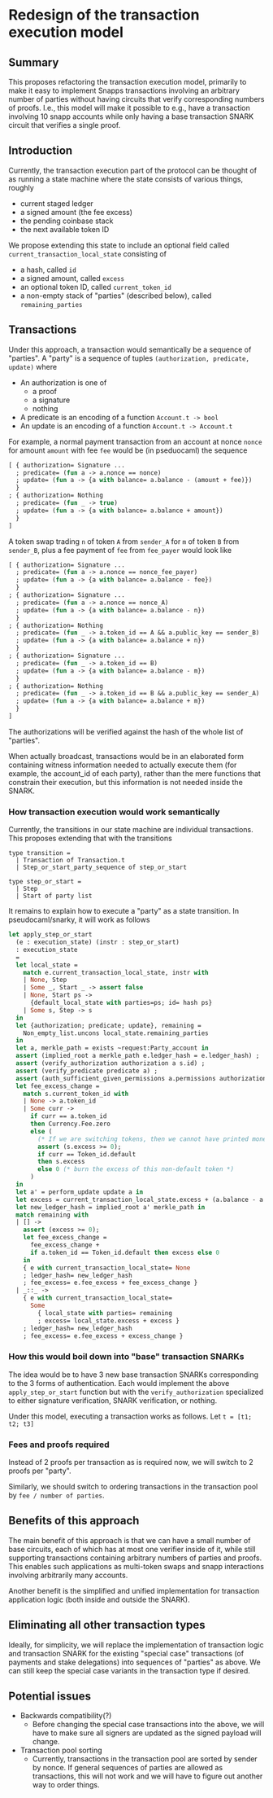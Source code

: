 # Redesign of the transaction execution model

## Summary

This proposes refactoring the transaction execution model, primarily to make it easy to implement Snapps transactions involving an arbitrary number of parties without having circuits that verify corresponding numbers of proofs. I.e., this model will make it possible to e.g., have a transaction involving 10 snapp accounts while only having a base transaction SNARK circuit that verifies a single proof.

## Introduction

Currently, the transaction execution part of the protocol can be thought of as running a state machine where the state consists of various things, roughly

- current staged ledger
- a signed amount (the fee excess)
- the pending coinbase stack
- the next available token ID
 
We propose extending this state to include an optional field called
`current_transaction_local_state` 
consisting of
- a hash, called `id`
- a signed amount, called `excess`
- an optional token ID, called `current_token_id`
- a non-empty stack of "parties" (described below), called `remaining_parties`

## Transactions
  
Under this approach, a transaction would semantically be a sequence of "parties". A "party" is a sequence of tuples `(authorization, predicate, update)` where

- An authorization is one of
	- a proof
	- a signature
	- nothing
- A predicate is an encoding of a function `Account.t -> bool`
- An update is an encoding of a function `Account.t -> Account.t`

For example, a normal payment transaction from an account at nonce `nonce` for amount `amount` with fee `fee` would be (in pseduocaml) the sequence

```ocaml
[ { authorization= Signature ...
  ; predicate= (fun a -> a.nonce == nonce)
  ; update= (fun a -> {a with balance= a.balance - (amount + fee)})
  }
; { authorization= Nothing
  ; predicate= (fun _ -> true)
  ; update= (fun a -> {a with balance= a.balance + amount})
  }
]
```

A token swap trading `n` of token `A` from `sender_A` for `m` of token `B` from `sender_B`, plus a fee payment of `fee` from `fee_payer` would look like
```ocaml
[ { authorization= Signature ...
  ; predicate= (fun a -> a.nonce == nonce_fee_payer)
  ; update= (fun a -> {a with balance= a.balance - fee})
  }
; { authorization= Signature ...
  ; predicate= (fun a -> a.nonce == nonce_A)
  ; update= (fun a -> {a with balance= a.balance - n})
  }
; { authorization= Nothing
  ; predicate= (fun _ -> a.token_id == A && a.public_key == sender_B)
  ; update= (fun a -> {a with balance= a.balance + n})
  }
; { authorization= Signature ...
  ; predicate= (fun _ -> a.token_id == B)
  ; update= (fun a -> {a with balance= a.balance - m})
  }
; { authorization= Nothing
  ; predicate= (fun _ -> a.token_id == B && a.public_key == sender_A)
  ; update= (fun a -> {a with balance= a.balance + m})
  }
]
```

The authorizations will be verified against the hash of the whole list of "parties".

When actually broadcast, transactions would be in an elaborated form containing witness information needed to actually execute them (for example, the account_id of each party), rather than the mere functions that constrain their execution, but this information is not needed inside the SNARK.

### How transaction execution would work semantically

Currently, the transitions in our state machine are individual transactions. This proposes extending that with the transitions

```
type transition =
  | Transaction of Transaction.t
  | Step_or_start_party_sequence of step_or_start

type step_or_start =
  | Step
  | Start of party list
```

It remains to explain how to execute a "party" as a state transition.
In pseudocaml/snarky, it will work as follows

```ocaml
let apply_step_or_start
  (e : execution_state) (instr : step_or_start)
  : execution_state
  =
  let local_state =
    match e.current_transaction_local_state, instr with
    | None, Step
    | Some _, Start _ -> assert false
    | None, Start ps ->
      {default_local_state with parties=ps; id= hash ps}
    | Some s, Step -> s
  in
  let {authorization; predicate; update}, remaining =
  	Non_empty_list.uncons local_state.remaining_parties
  in
  let a, merkle_path = exists ~request:Party_account in
  assert (implied_root a merkle_path e.ledger_hash = e.ledger_hash) ;
  assert (verify_authorization authorization a s.id) ;
  assert (verify_predicate predicate a) ;
  assert (auth_sufficient_given_permissions a.permissions authorization update) ;
  let fee_excess_change =
    match s.current_token_id with
    | None -> a.token_id
    | Some curr ->
      if curr == a.token_id
      then Currency.Fee.zero
      else (
        (* If we are switching tokens, then we cannot have printed money out of thin air. *)
        assert (s.excess >= 0);
        if curr == Token_id.default
        then s.excess
        else 0 (* burn the excess of this non-default token *)
      )
  in    
  let a' = perform_update update a in
  let excess = current_transaction_local_state.excess + (a.balance - a'.balance) in
  let new_ledger_hash = implied_root a' merkle_path in
  match remaining with
  | [] ->
  	assert (excess >= 0);
  	let fee_excess_change =
  	  fee_excess_change +
  	  if a.token_id == Token_id.default then excess else 0
  	in
  	{ e with current_transaction_local_state= None
  	; ledger_hash= new_ledger_hash
  	; fee_excess= e.fee_excess + fee_excess_change }
  | _::_ ->
  	{ e with current_transaction_local_state=
  	  Some
  	    { local_state with parties= remaining
  	    ; excess= local_state.excess + excess }
  	; ledger_hash= new_ledger_hash 
  	; fee_excess= e.fee_excess + excess_change }
```

### How this would boil down into "base" transaction SNARKs
The idea would be to have 3 new base transaction SNARKs corresponding to the 3 forms of authentication. Each would implement the above `apply_step_or_start` function but with the `verify_authorization` specialized to either signature verification, SNARK verification, or nothing.


Under this model, executing a transaction works as follows. Let `t = [t1; t2; t3]`

### Fees and proofs required

Instead of 2 proofs per transaction as is required now, we will switch to 2 proofs per "party".

Similarly, we should switch to ordering transactions in the transaction pool by `fee / number of parties`.

## Benefits of this approach

The main benefit of this approach is that we can have a small number of base circuits, each of which has at most one verifier inside of it, while still supporting transactions containing arbitrary numbers of parties and proofs. This enables such applications as multi-token swaps and snapp interactions involving arbitrarily many accounts.

Another benefit is the simplified and unified implementation for transaction application logic (both inside and outside the SNARK).

## Eliminating all other transaction types

Ideally, for simplicity, we will replace the implementation of transaction logic and transaction SNARK for the existing "special case" transactions (of payments and stake delegations) into sequences of "parties" as above. We can still keep the special case variants in the transaction type if desired.

## Potential issues

- Backwards compatibility(?)
	+ Before changing the special case transactions into the above, we will have to make sure all signers are updated as the signed payload will change.
- Transaction pool sorting
	+ Currently, transactions in the transaction pool are sorted by sender by nonce. If general sequences of parties are allowed as transactions, this will not work and we will have to figure out another way to order things.
